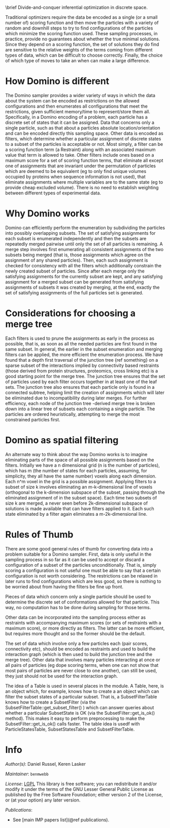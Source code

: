 \brief Divide-and-conquer inferential optimization in discrete space.

Traditional optimizers require the data be encoded as a single (or a small number of) scoring function and then move the particles with a variety of random and downhill steps to try to find configurations of the particles which minimize the scoring function used. These sampling processes, in practice, provide no guarantees about whether the true minimal solutions. Since they depend on a scoring function, the set of solutions they do find are sensitive to the relative weights of the terms coming from different types of data, which can be difficult to choose correctly. Finally, the choice of which type of moves to take an when can make a large difference.

# How Domino is different
The Domino sampler provides a wider variety of ways in which the data about the system can be encoded as restrictions on the allowed configurations and then enumerates all configurations that meet the restrictions, given sufficient memory/time to represent/store them all. Specifically, in a Domino encoding of a problem, each particle has a discrete set of states that it can be assigned. Data that concerns only a single particle, such as that about a particles absolute location/orientation and can be encoded directly this sampling space. Other data is encoded as filters, which determine whether a particular assignment of discrete states to a subset of the particles is acceptable or not. Most simply, a filter can be a scoring function term (a Restraint) along with an associated maximum value that term is allowed to take. Other filters include ones based on a maximum score for a set of scoring function terms, that eliminate all except one of assignments that are invariant under the permutation of particles which are deemed to be equivalent (eg to only find unique volumes occupied by proteins when sequence information is not used), that eliminate assignments where multiple variables are to the same state (eg to provide cheap excluded volume). There is no need to establish weighting between different types of experimental data.

# Why Domino works
Domino can efficiently perform the enumeration by subdividing the particles into possibly overlapping subsets. The set of satisfying assignments for each subset is enumerated independently and then the subsets are repeatedly merged pairwise until only the set of all particles is remaining. A merge step involves first enumerating all consistent assignments of the two subsets being merged (that is, those assignments which agree on the assignment of any shared particles). Then, each such assignment is checked for consistency with all the filters which additionally constrain the newly created subset of particles. Since after each merge only the satisfying assignments for the currently subset are kept, and any satisfying assignment for a merged subset can be generated from satisfying assignments of subsets it was created by merging, at the end, exactly the set of satisfying assignments of the full particles set is generated.

# Considerations for choosing a merge tree
Each filters is used to prune the assignments as early in the process as possible, that is, as soon as all the needed particles are first found in the same subset. In general, the earlier in the subset enumeration and merging filters can be applied, the more efficient the enumeration process. We have found that a depth first traversal of the junction tree {ref something} on a sparse subset of the interactions implied by connectivity based restraints (those derived from protein structures, proteomics, cross linking etc) is a good starting point for the merge tree. The junction tree ensures that the set of particles used by each filter occurs together in at least one of the leaf sets. The junction tree also ensures that each particle only is found in a connected subtree, helping limit the creation of assignments which will later be eliminated due to incompatibility during later merges. For further efficiency, each node of the junction tree -derived merge tree is broken down into a linear tree of subsets each containing a single particle. The particles are ordered heuristically, attempting to merge the most constrained particles first.



# Domino as spatial filtering
An alternate way to think about the way Domino works is to imagine eliminating parts of the space of all possible assignments based on the filters. Initially we have a n dimensional grid (n is the number of particles), which has m (the number of states for each particles, assuming, for simplicity, they all have the same number) voxels along each dimension. Each n^m voxel in the grid is a possible assignment. Applying filters to a subset of size k involves eliminating an m-k-dimensional line of voxels (orthogonal to the k-dimension subspace of the subset, passing through the eliminated assignment of in the subset space). Each time two subsets of size k are merged, a never seen before 2k-dimensional subspace of solutions is made available that can have filters applied to it. Each such state eliminated by a filter again eliminates a m-2k-dimensional line.


# Rules of Thumb
There are some good general rules of thumb for converting data into a problem suitable for a Domino sampler. First, data is only useful in the sampling process in so far as it can be used to accept or discard a configuration of a subset of the particles unconditionally. That is, simply scoring a configuration is not useful one must be able to say that a certain configuration is not worth considering. The restrictions can be relaxed in later runs to find configurations which are less good, so there is nothing to be worried about from having the filters be fine up front.

Pieces of data which concern only a single particle should be used to determine the discrete set of conformations allowed for that particle. This way, no computation has to be done during sampling for those terms.

Other data can be incorporated into the sampling process either as restraints with accompanying maximum scores (or sets of restraints with a maximum score), or more directly as filters. The latter can be more efficient, but requires more thought and so the former should be the default.

The set of data which involve only a few particles each (pair scores, connectivity etc), should be encoded as restraints and used to build the interaction graph (which is then used to build the junction tree and the merge tree). Other data that involves many particles interacting at once or all pairs of particles (eg dope scoring terms, when one can not show that most pairs of particles are never close to one another), can still be used, they just should not be used for the interaction graph.

The idea of a Table is used in several places in the module. A Table, here, is an object which, for example, knows how to create a an object which can filter the subset states of a particular subset. That is, a SubsetFilterTable knows how to create a SubsetFilter (via the SubsetFilterTable::get_subset_filter() ) which can answer queries about whether a particular SubsetState is OK (via the SubsetFilter::get_is_ok() method). This makes it easy to perform preprocessing to make the SubsetFilter::get_is_ok() calls faster. The table idea is usedf with ParticleStatesTable, SubsetStatesTable and SubsetFilterTable.

# Info

_Author(s)_: Daniel Russel, Keren Lasker

_Maintainer_: `benmwebb`

_License_: [LGPL](http://www.gnu.org/licenses/old-licenses/lgpl-2.1.html)
This library is free software; you can redistribute it and/or
modify it under the terms of the GNU Lesser General Public
License as published by the Free Software Foundation; either
version 2 of the License, or (at your option) any later version.

_Publications_:
 - See [main IMP papers list](@ref publications).
